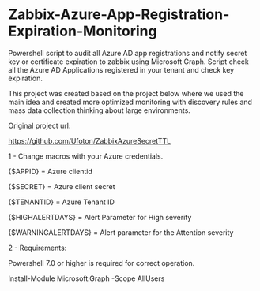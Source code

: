 # Zabbix-Azure-App-Registration-Expiration-Monitoring
Powershell script to audit all Azure AD app registrations and notify secret key or certificate expiration to zabbix using Microsoft Graph. Script check all the Azure AD Applications registered in your tenant and check key expiration.

This project was created based on the project below where we used the main idea and created more optimized monitoring with discovery rules and mass data collection thinking about large environments.

Original project url:

https://github.com/Ufoton/ZabbixAzureSecretTTL

1 - Change macros with your Azure credentials.

{$APPID} = Azure clientid

{$SECRET} = Azure client secret

{$TENANTID} = Azure Tenant ID

{$HIGHALERTDAYS} = Alert Parameter for High severity

{$WARNINGALERTDAYS} = Alert parameter for the Attention severity

2 - Requirements:

Powershell 7.0 or higher is required for correct operation.

Install-Module Microsoft.Graph -Scope AllUsers
